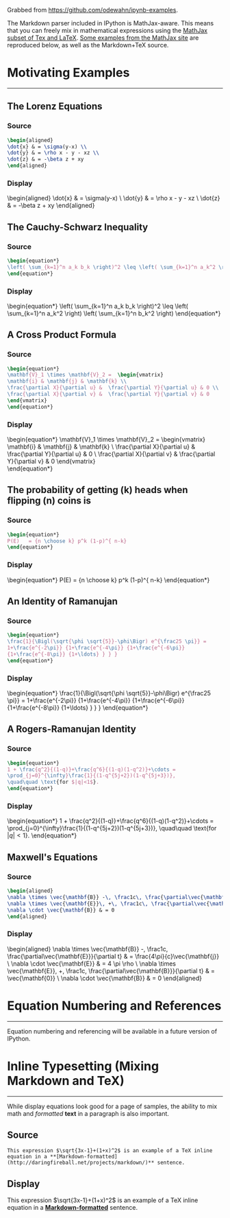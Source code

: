 Grabbed from https://github.com/odewahn/ipynb-examples.

The Markdown parser included in IPython is MathJax-aware.  This means that you can freely mix in mathematical expressions using the [MathJax subset of Tex and LaTeX](http://docs.mathjax.org/en/latest/tex.html#tex-support).  [Some examples from the MathJax site](http://www.mathjax.org/demos/tex-samples/) are reproduced below, as well as the Markdown+TeX source.

# Motivating Examples

---

## The Lorenz Equations

### Source

```latex
\begin{aligned}
\dot{x} & = \sigma(y-x) \\
\dot{y} & = \rho x - y - xz \\
\dot{z} & = -\beta z + xy
\end{aligned}
```

### Display

\begin{aligned}
\dot{x} & = \sigma(y-x) \\
\dot{y} & = \rho x - y - xz \\
\dot{z} & = -\beta z + xy
\end{aligned}

## The Cauchy-Schwarz Inequality

### Source

```latex
\begin{equation*}
\left( \sum_{k=1}^n a_k b_k \right)^2 \leq \left( \sum_{k=1}^n a_k^2 \right) \left( \sum_{k=1}^n b_k^2 \right)
\end{equation*}
```

### Display

\begin{equation*}
\left( \sum_{k=1}^n a_k b_k \right)^2 \leq \left( \sum_{k=1}^n a_k^2 \right) \left( \sum_{k=1}^n b_k^2 \right)
\end{equation*}

## A Cross Product Formula

### Source

```latex
\begin{equation*}
\mathbf{V}_1 \times \mathbf{V}_2 =  \begin{vmatrix}
\mathbf{i} & \mathbf{j} & \mathbf{k} \\
\frac{\partial X}{\partial u} &  \frac{\partial Y}{\partial u} & 0 \\
\frac{\partial X}{\partial v} &  \frac{\partial Y}{\partial v} & 0
\end{vmatrix}  
\end{equation*}
```

### Display

\begin{equation*}
\mathbf{V}_1 \times \mathbf{V}_2 =  \begin{vmatrix}
\mathbf{i} & \mathbf{j} & \mathbf{k} \\
\frac{\partial X}{\partial u} &  \frac{\partial Y}{\partial u} & 0 \\
\frac{\partial X}{\partial v} &  \frac{\partial Y}{\partial v} & 0
\end{vmatrix}  
\end{equation*}

## The probability of getting \(k\) heads when flipping \(n\) coins is

### Source

```latex
\begin{equation*}
P(E)   = {n \choose k} p^k (1-p)^{ n-k} 
\end{equation*}
```

### Display

\begin{equation*}
P(E)   = {n \choose k} p^k (1-p)^{ n-k} 
\end{equation*}

## An Identity of Ramanujan

### Source

```latex
\begin{equation*}
\frac{1}{\Bigl(\sqrt{\phi \sqrt{5}}-\phi\Bigr) e^{\frac25 \pi}} =
1+\frac{e^{-2\pi}} {1+\frac{e^{-4\pi}} {1+\frac{e^{-6\pi}}
{1+\frac{e^{-8\pi}} {1+\ldots} } } } 
\end{equation*}
```

### Display

\begin{equation*}
\frac{1}{\Bigl(\sqrt{\phi \sqrt{5}}-\phi\Bigr) e^{\frac25 \pi}} =
1+\frac{e^{-2\pi}} {1+\frac{e^{-4\pi}} {1+\frac{e^{-6\pi}}
{1+\frac{e^{-8\pi}} {1+\ldots} } } } 
\end{equation*}

## A Rogers-Ramanujan Identity

### Source

```latex
\begin{equation*}
1 + \frac{q^2}{(1-q)}+\frac{q^6}{(1-q)(1-q^2)}+\cdots =
\prod_{j=0}^{\infty}\frac{1}{(1-q^{5j+2})(1-q^{5j+3})},
\quad\quad \text{for $|q|<1$}. 
\end{equation*}
```

### Display

\begin{equation*}
1 + \frac{q^2}{(1-q)}+\frac{q^6}{(1-q)(1-q^2)}+\cdots =
\prod_{j=0}^{\infty}\frac{1}{(1-q^{5j+2})(1-q^{5j+3})},
\quad\quad \text{for $|q|<1$}. 
\end{equation*}

## Maxwell's Equations

### Source

```latex
\begin{aligned}
\nabla \times \vec{\mathbf{B}} -\, \frac1c\, \frac{\partial\vec{\mathbf{E}}}{\partial t} & = \frac{4\pi}{c}\vec{\mathbf{j}} \\   \nabla \cdot \vec{\mathbf{E}} & = 4 \pi \rho \\
\nabla \times \vec{\mathbf{E}}\, +\, \frac1c\, \frac{\partial\vec{\mathbf{B}}}{\partial t} & = \vec{\mathbf{0}} \\
\nabla \cdot \vec{\mathbf{B}} & = 0 
\end{aligned}
```

### Display

\begin{aligned}
\nabla \times \vec{\mathbf{B}} -\, \frac1c\, \frac{\partial\vec{\mathbf{E}}}{\partial t} & = \frac{4\pi}{c}\vec{\mathbf{j}} \\   \nabla \cdot \vec{\mathbf{E}} & = 4 \pi \rho \\
\nabla \times \vec{\mathbf{E}}\, +\, \frac1c\, \frac{\partial\vec{\mathbf{B}}}{\partial t} & = \vec{\mathbf{0}} \\
\nabla \cdot \vec{\mathbf{B}} & = 0 
\end{aligned}

# Equation Numbering and References

---

Equation numbering and referencing will be available in a future version of IPython.

# Inline Typesetting (Mixing Markdown and TeX)

---

While display equations look good for a page of samples, the ability to mix math and *formatted* **text** in a paragraph is also important.

## Source

``` 
This expression $\sqrt{3x-1}+(1+x)^2$ is an example of a TeX inline equation in a **[Markdown-formatted](http://daringfireball.net/projects/markdown/)** sentence.  
```

## Display

This expression $\sqrt{3x-1}+(1+x)^2$ is an example of a TeX inline equation in a **[Markdown-formatted](http://daringfireball.net/projects/markdown/)** sentence.  
